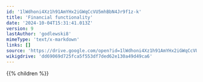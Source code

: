 ```yaml
---
id: '1lWdhoni4Xz1h91AmYHx2iGWqCcVU5mhBbN4Jr9f1z-k'
title: 'Financial functionality'
date: '2024-10-04T15:31:41.013Z'
version: 9
lastAuthor: 'godlewski8'
mimeType: 'text/x-markdown'
links: []
source: 'https://drive.google.com/open?id=1lWdhoni4Xz1h91AmYHx2iGWqCcVU5mhBbN4Jr9f1z-k'
wikigdrive: 'dd69069d725fca5f553df7ded62e130a49d49ca6'
---
```

{{% children %}}
